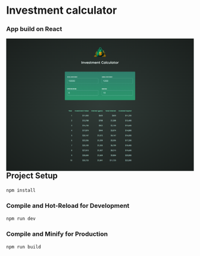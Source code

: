 # Investment calculator

### App build on React

<img align="left" alt="screen" width="800" src="./public/react-investment-calculator.png" />

## Project Setup

```sh
npm install
```

### Compile and Hot-Reload for Development

```sh
npm run dev
```

### Compile and Minify for Production

```sh
npm run build
```
